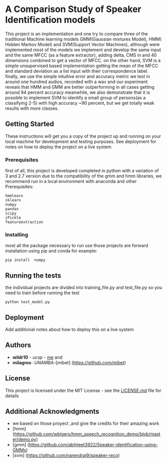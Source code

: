 # A Comparison Study of Speaker Identification models

This project is an implementation and one try to compare three of the traditional Machine learning models
GMM(Gaussian mixtures Model), HMM( Hidden Markov Model) and SVM(Support Vector Machines), although were
implemented most of the models we implement and develop the same input and the same MFCC (as a feature extractor),
adding delta, CMS in and 40 dimensions combined to get a vector of MFCC. on the other hand, SVM is a simple unsupervised
based implementation getting the mean of the MFCC and standard deviation as a list input with their correspondence label.
finally, we use the simple intuitive error and accuracy metric we test in around one hundred audios, recorded with a wav
and our experiment reveals that HMM and GMM are better outperforming in all cases getting around 94 percent accuracy
meanwhile, we also demonstrate that it is possible to implement SVM to identify a small group of persons(as a classifying 2-5)
with high accuracy ~90 percent, but we get totally weak results with more classes.

## Getting Started

These instructions will get you a copy of the project up and running on your local machine for development and testing purposes. See deployment for notes on how to deploy the project on a live system.

### Prerequisites

first of all, this project is developed completed in python with a variation of 3 and 2.7 version due to the compatibility of the
gmm and hmm libraries, we recommend run in a local environment with anaconda and other Prerequisites:

```
hmmlearn
sklearn
numpy
pandas
scipy
cPickle
featureextraction
```

### Installing

most all the package necessary to run use those projects are forward installation using pip
and conda for example:

```
pip install  numpy
```

## Running the tests

the individual projects are divided into training_file.py and test_file.py so you need to train before running the test


```
python test_model.py
```

## Deployment

Add additional notes about how to deploy this on a live system

## Authors

* **wildr10** - *ucsp* - [me](https://github.com/wild10) and
* **milagros**- *UNAMBA*-[mibet] (https://github.com/mibet)

## License

This project is licensed under the MIT License - see the [LICENSE.md](LICENSE.md) file for details

## Additional Acknowledgments
* we based on those proyect ,and give the credits for their amazing work
* [hmm] (https://github.com/wblgers/hmm_speech_recognition_demo/blob/master/demo.py)
* [gmm] (https://github.com/abhijeet3922/Speaker-identification-using-GMMs)
* [svm] (https://github.com/narendraj9/speaker-reco)
